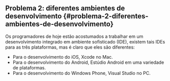 ## Problema 2: diferentes ambientes de desenvolvimento {#problema-2-diferentes-ambientes-de-desenvolvimento}

Os programadores de hoje estão acostumados a trabalhar em um desenvolvimento integrado em ambiente sofisticado (IDE), existem tais IDEs para as três plataformas, mas é claro que eles são diferentes:

*   Para o desenvolvimento do iOS, Xcode no Mac.
*   Para o desenvolvimento do Android, Estúdio Android em uma variedade de plataformas.
*   Para o desenvolvimento do Windows Phone, Visual Studio no PC.
